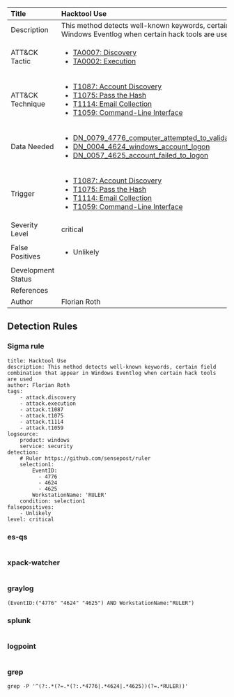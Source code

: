 | Title                | Hacktool Use                                                                                                                                                 |
|:---------------------|:------------------------------------------------------------------------------------------------------------------------------------------------------------|
| Description          | This method detects well-known keywords, certain field combination that appear in Windows Eventlog when certain hack tools are used                                                                                                                                           |
| ATT&amp;CK Tactic    | <ul><li>[TA0007: Discovery](https://attack.mitre.org/tactics/TA0007)</li><li>[TA0002: Execution](https://attack.mitre.org/tactics/TA0002)</li></ul>  |
| ATT&amp;CK Technique | <ul><li>[T1087: Account Discovery](https://attack.mitre.org/techniques/T1087)</li><li>[T1075: Pass the Hash](https://attack.mitre.org/techniques/T1075)</li><li>[T1114: Email Collection](https://attack.mitre.org/techniques/T1114)</li><li>[T1059: Command-Line Interface](https://attack.mitre.org/techniques/T1059)</li></ul>                             |
| Data Needed          | <ul><li>[DN_0079_4776_computer_attempted_to_validate_the_credentials_for_an_account](../Data_Needed/DN_0079_4776_computer_attempted_to_validate_the_credentials_for_an_account.md)</li><li>[DN_0004_4624_windows_account_logon](../Data_Needed/DN_0004_4624_windows_account_logon.md)</li><li>[DN_0057_4625_account_failed_to_logon](../Data_Needed/DN_0057_4625_account_failed_to_logon.md)</li></ul>                                                         |
| Trigger              | <ul><li>[T1087: Account Discovery](../Triggers/T1087.md)</li><li>[T1075: Pass the Hash](../Triggers/T1075.md)</li><li>[T1114: Email Collection](../Triggers/T1114.md)</li><li>[T1059: Command-Line Interface](../Triggers/T1059.md)</li></ul>  |
| Severity Level       | critical                                                                                                                                                 |
| False Positives      | <ul><li>Unlikely</li></ul>                                                                  |
| Development Status   |                                                                                                                                                 |
| References           | <ul></ul>                                                          |
| Author               | Florian Roth                                                                                                                                                |


## Detection Rules

### Sigma rule

```
title: Hacktool Use
description: This method detects well-known keywords, certain field combination that appear in Windows Eventlog when certain hack tools are used
author: Florian Roth
tags:
    - attack.discovery
    - attack.execution
    - attack.t1087
    - attack.t1075
    - attack.t1114
    - attack.t1059
logsource:
    product: windows
    service: security
detection:
    # Ruler https://github.com/sensepost/ruler
    selection1:
        EventID: 
          - 4776
          - 4624
          - 4625
        WorkstationName: 'RULER'
    condition: selection1
falsepositives:
    - Unlikely
level: critical

```





### es-qs
    
```

```


### xpack-watcher
    
```

```


### graylog
    
```
(EventID:("4776" "4624" "4625") AND WorkstationName:"RULER")
```


### splunk
    
```

```


### logpoint
    
```

```


### grep
    
```
grep -P '^(?:.*(?=.*(?:.*4776|.*4624|.*4625))(?=.*RULER))'
```



